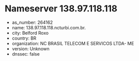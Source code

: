 # Nameserver 138.97.118.118

* as_number: 264162
* name: 138.97.118.118.ncturbi.com.br.
* city: Belford Roxo
* country: BR
* organization: NC BRASIL TELECOM E SERVICOS LTDA- ME
* version: Unknown
* dnssec: false
